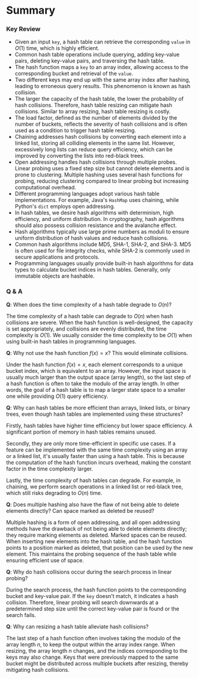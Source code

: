# Summary

### Key Review

- Given an input `key`, a hash table can retrieve the corresponding `value` in $O(1)$ time, which is highly efficient.
- Common hash table operations include querying, adding key-value pairs, deleting key-value pairs, and traversing the hash table.
- The hash function maps a `key` to an array index, allowing access to the corresponding bucket and retrieval of the `value`.
- Two different keys may end up with the same array index after hashing, leading to erroneous query results. This phenomenon is known as hash collision.
- The larger the capacity of the hash table, the lower the probability of hash collisions. Therefore, hash table resizing can mitigate hash collisions. Similar to array resizing, hash table resizing is costly.
- The load factor, defined as the number of elements divided by the number of buckets, reflects the severity of hash collisions and is often used as a condition to trigger hash table resizing.
- Chaining addresses hash collisions by converting each element into a linked list, storing all colliding elements in the same list. However, excessively long lists can reduce query efficiency, which can be improved by converting the lists into red-black trees.
- Open addressing handles hash collisions through multiple probes. Linear probing uses a fixed step size but cannot delete elements and is prone to clustering. Multiple hashing uses several hash functions for probing, reducing clustering compared to linear probing but increasing computational overhead.
- Different programming languages adopt various hash table implementations. For example, Java's `HashMap` uses chaining, while Python's `dict` employs open addressing.
- In hash tables, we desire hash algorithms with determinism, high efficiency, and uniform distribution. In cryptography, hash algorithms should also possess collision resistance and the avalanche effect.
- Hash algorithms typically use large prime numbers as moduli to ensure uniform distribution of hash values and reduce hash collisions.
- Common hash algorithms include MD5, SHA-1, SHA-2, and SHA-3. MD5 is often used for file integrity checks, while SHA-2 is commonly used in secure applications and protocols.
- Programming languages usually provide built-in hash algorithms for data types to calculate bucket indices in hash tables. Generally, only immutable objects are hashable.

### Q & A

**Q**: When does the time complexity of a hash table degrade to $O(n)$?

The time complexity of a hash table can degrade to $O(n)$ when hash collisions are severe. When the hash function is well-designed, the capacity is set appropriately, and collisions are evenly distributed, the time complexity is $O(1)$. We usually consider the time complexity to be $O(1)$ when using built-in hash tables in programming languages.

**Q**: Why not use the hash function $f(x) = x$? This would eliminate collisions.

Under the hash function $f(x) = x$, each element corresponds to a unique bucket index, which is equivalent to an array. However, the input space is usually much larger than the output space (array length), so the last step of a hash function is often to take the modulo of the array length. In other words, the goal of a hash table is to map a larger state space to a smaller one while providing $O(1)$ query efficiency.

**Q**: Why can hash tables be more efficient than arrays, linked lists, or binary trees, even though hash tables are implemented using these structures?

Firstly, hash tables have higher time efficiency but lower space efficiency. A significant portion of memory in hash tables remains unused.

Secondly, they are only more time-efficient in specific use cases. If a feature can be implemented with the same time complexity using an array or a linked list, it's usually faster than using a hash table. This is because the computation of the hash function incurs overhead, making the constant factor in the time complexity larger.

Lastly, the time complexity of hash tables can degrade. For example, in chaining, we perform search operations in a linked list or red-black tree, which still risks degrading to $O(n)$ time.

**Q**: Does multiple hashing also have the flaw of not being able to delete elements directly? Can space marked as deleted be reused?

Multiple hashing is a form of open addressing, and all open addressing methods have the drawback of not being able to delete elements directly; they require marking elements as deleted. Marked spaces can be reused. When inserting new elements into the hash table, and the hash function points to a position marked as deleted, that position can be used by the new element. This maintains the probing sequence of the hash table while ensuring efficient use of space.

**Q**: Why do hash collisions occur during the search process in linear probing?

During the search process, the hash function points to the corresponding bucket and key-value pair. If the `key` doesn't match, it indicates a hash collision. Therefore, linear probing will search downwards at a predetermined step size until the correct key-value pair is found or the search fails.

**Q**: Why can resizing a hash table alleviate hash collisions?

The last step of a hash function often involves taking the modulo of the array length $n$, to keep the output within the array index range. When resizing, the array length $n$ changes, and the indices corresponding to the keys may also change. Keys that were previously mapped to the same bucket might be distributed across multiple buckets after resizing, thereby mitigating hash collisions.
